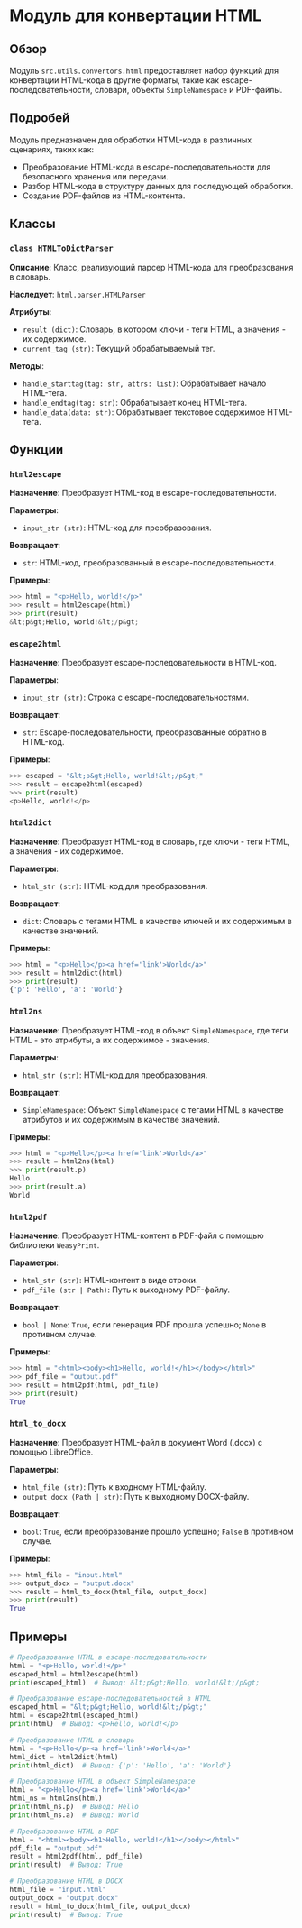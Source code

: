 # Модуль для конвертации HTML

## Обзор

Модуль `src.utils.convertors.html` предоставляет набор функций для конвертации HTML-кода в другие форматы, такие как escape-последовательности, словари, объекты `SimpleNamespace` и PDF-файлы.

## Подробей

Модуль предназначен для обработки HTML-кода в различных сценариях, таких как:

- Преобразование HTML-кода в escape-последовательности для безопасного хранения или передачи.
- Разбор HTML-кода в структуру данных для последующей обработки.
- Создание PDF-файлов из HTML-контента.

## Классы

### `class HTMLToDictParser`

**Описание**: Класс, реализующий парсер HTML-кода для преобразования в словарь.

**Наследует**: `html.parser.HTMLParser`

**Атрибуты**:

- `result (dict)`: Словарь, в котором ключи - теги HTML, а значения - их содержимое.
- `current_tag (str)`: Текущий обрабатываемый тег.

**Методы**:

- `handle_starttag(tag: str, attrs: list)`: Обрабатывает начало HTML-тега.
- `handle_endtag(tag: str)`: Обрабатывает конец HTML-тега.
- `handle_data(data: str)`: Обрабатывает текстовое содержимое HTML-тега.

## Функции

### `html2escape`

**Назначение**: Преобразует HTML-код в escape-последовательности.

**Параметры**:

- `input_str (str)`: HTML-код для преобразования.

**Возвращает**:

- `str`: HTML-код, преобразованный в escape-последовательности.

**Примеры**:

```python
>>> html = "<p>Hello, world!</p>"
>>> result = html2escape(html)
>>> print(result)
&lt;p&gt;Hello, world!&lt;/p&gt;
```

### `escape2html`

**Назначение**: Преобразует escape-последовательности в HTML-код.

**Параметры**:

- `input_str (str)`: Строка с escape-последовательностями.

**Возвращает**:

- `str`: Escape-последовательности, преобразованные обратно в HTML-код.

**Примеры**:

```python
>>> escaped = "&lt;p&gt;Hello, world!&lt;/p&gt;"
>>> result = escape2html(escaped)
>>> print(result)
<p>Hello, world!</p>
```

### `html2dict`

**Назначение**: Преобразует HTML-код в словарь, где ключи - теги HTML, а значения - их содержимое.

**Параметры**:

- `html_str (str)`: HTML-код для преобразования.

**Возвращает**:

- `dict`: Словарь с тегами HTML в качестве ключей и их содержимым в качестве значений.

**Примеры**:

```python
>>> html = "<p>Hello</p><a href='link'>World</a>"
>>> result = html2dict(html)
>>> print(result)
{'p': 'Hello', 'a': 'World'}
```

### `html2ns`

**Назначение**: Преобразует HTML-код в объект `SimpleNamespace`, где теги HTML - это атрибуты, а их содержимое - значения.

**Параметры**:

- `html_str (str)`: HTML-код для преобразования.

**Возвращает**:

- `SimpleNamespace`: Объект `SimpleNamespace` с тегами HTML в качестве атрибутов и их содержимым в качестве значений.

**Примеры**:

```python
>>> html = "<p>Hello</p><a href='link'>World</a>"
>>> result = html2ns(html)
>>> print(result.p)
Hello
>>> print(result.a)
World
```

### `html2pdf`

**Назначение**: Преобразует HTML-контент в PDF-файл с помощью библиотеки `WeasyPrint`.

**Параметры**:

- `html_str (str)`: HTML-контент в виде строки.
- `pdf_file (str | Path)`: Путь к выходному PDF-файлу.

**Возвращает**:

- `bool | None`: `True`, если генерация PDF прошла успешно; `None` в противном случае.

**Примеры**:

```python
>>> html = "<html><body><h1>Hello, world!</h1></body></html>"
>>> pdf_file = "output.pdf"
>>> result = html2pdf(html, pdf_file)
>>> print(result)
True
```

### `html_to_docx`

**Назначение**: Преобразует HTML-файл в документ Word (.docx) с помощью LibreOffice.

**Параметры**:

- `html_file (str)`: Путь к входному HTML-файлу.
- `output_docx (Path | str)`: Путь к выходному DOCX-файлу.

**Возвращает**:

- `bool`: `True`, если преобразование прошло успешно; `False` в противном случае.

**Примеры**:

```python
>>> html_file = "input.html"
>>> output_docx = "output.docx"
>>> result = html_to_docx(html_file, output_docx)
>>> print(result)
True
```

## Примеры

```python
# Преобразование HTML в escape-последовательности
html = "<p>Hello, world!</p>"
escaped_html = html2escape(html)
print(escaped_html)  # Вывод: &lt;p&gt;Hello, world!&lt;/p&gt;

# Преобразование escape-последовательностей в HTML
escaped_html = "&lt;p&gt;Hello, world!&lt;/p&gt;"
html = escape2html(escaped_html)
print(html)  # Вывод: <p>Hello, world!</p>

# Преобразование HTML в словарь
html = "<p>Hello</p><a href='link'>World</a>"
html_dict = html2dict(html)
print(html_dict)  # Вывод: {'p': 'Hello', 'a': 'World'}

# Преобразование HTML в объект SimpleNamespace
html = "<p>Hello</p><a href='link'>World</a>"
html_ns = html2ns(html)
print(html_ns.p)  # Вывод: Hello
print(html_ns.a)  # Вывод: World

# Преобразование HTML в PDF
html = "<html><body><h1>Hello, world!</h1></body></html>"
pdf_file = "output.pdf"
result = html2pdf(html, pdf_file)
print(result)  # Вывод: True

# Преобразование HTML в DOCX
html_file = "input.html"
output_docx = "output.docx"
result = html_to_docx(html_file, output_docx)
print(result)  # Вывод: True
```